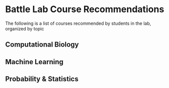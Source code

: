 # Battle Lab Course Recommendations
The following is a list of courses recommended by students in the lab, organized by topic

## Computational Biology

## Machine Learning

## Probability & Statistics

